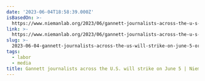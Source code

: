 ```yaml
---
date: '2023-06-04T18:58:39.000Z'
isBasedOn: >-
  https://www.niemanlab.org/2023/06/gannett-journalists-across-the-u-s-will-strike-on-june-5/
link: >-
  https://www.niemanlab.org/2023/06/gannett-journalists-across-the-u-s-will-strike-on-june-5/
slug: >-
  2023-06-04-gannett-journalists-across-the-us-will-strike-on-june-5-or-nieman-journali
tags:
  - labor
  - media
title: Gannett journalists across the U.S. will strike on June 5 | Nieman Journali
---
```


